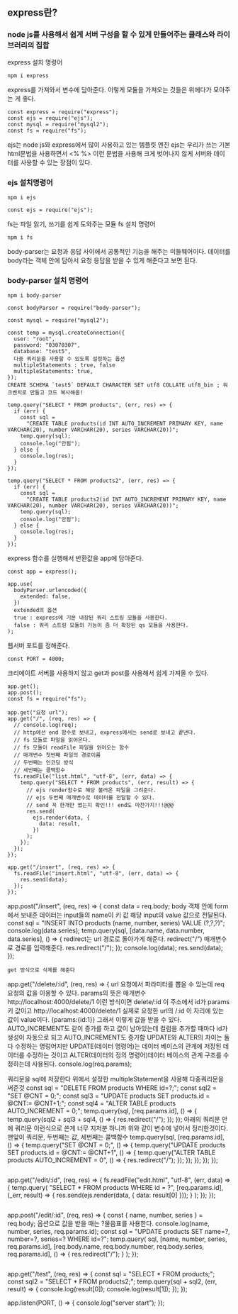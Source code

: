 ## express란?
### node js를 사용해서 쉽게 서버 구성을 할 수 있게 만들어주는 클래스와 라이브러리의 집합

express 설치 명령어
```
npm i express
```

express를 가져와서 변수에 담아준다.
이렇게 모듈을 가져오는 것들은 위에다가 모아주는 게 좋다.
```
const express = require("express");
const ejs = require("ejs");
const mysql = require("mysql2");
const fs = require("fs");
```

ejs는 node js와 express에서 많이 사용하고 있는 템플릿 엔진
ejs는 우리가 쓰는 기본 html문법을 사용하면서 <% %> 이런 문법을 사용해
크게 벗어나지 않게 서버와 데이터를 사용할 수 있는 장점이 있다.
### ejs 설치명령어
```
npm i ejs

const ejs = require("ejs");
```

fs는 파일 읽기, 쓰기를 쉽게 도와주는 모듈
fs 설치 명령어
```
npm i fs
```

body-parser는 요청과 응답 사이에서 공통적인 기능을 해주는 미들웨어이다.
데이터를 body라는 객체 안에 담아서 요청 응답을 받을 수 있게 해준다고 보면 된다.
### body-parser 설치 명령어
```
npm i body-parser
```
```
const bodyParser = require("body-parser");

const mysql = require("mysql2");

const temp = mysql.createConnection({
  user: "root",
  password: "03070307",
  database: "test5",
  다중 쿼리문을 사용할 수 있도록 설정하는 옵션
  multipleStatements : true, false
  multipleStatements: true,
});
CREATE SCHEMA `test5` DEFAULT CHARACTER SET utf8 COLLATE utf8_bin ; 워크벤치로 만들고 코드 복사해옴!
```
```
temp.query("SELECT * FROM products", (err, res) => {
  if (err) {
    const sql =
      "CREATE TABLE products(id INT AUTO_INCREMENT PRIMARY KEY, name VARCHAR(20), number VARCHAR(20), series VARCHAR(20))";
    temp.query(sql);
    console.log("안됨");
  } else {
    console.log(res);
  }
});
```
```
temp.query("SELECT * FROM products2", (err, res) => {
  if (err) {
    const sql =
      "CREATE TABLE products2(id INT AUTO_INCREMENT PRIMARY KEY, name VARCHAR(20), number VARCHAR(20), series VARCHAR(20))";
    temp.query(sql);
    console.log("안됨");
  } else {
    console.log(res);
  }
});
```

express 함수를 실행해서 반환값을 app에 담아준다.
```
const app = express();

app.use(
  bodyParser.urlencoded({
    extended: false,
  })
  extended의 옵션
  true : express에 기본 내장된 쿼리 스트링 모듈을 사용한다.
  false : 쿼리 스트링 모듈의 기능이 좀 더 확장된 qs 모듈을 사용한다.
);
```

웹서버 포트를 정해준다.
```
const PORT = 4000;
```

크리에이트 서버를 사용하지 않고 get과 post를 사용해서 쉽게 가져올 수 있다.
```
app.get();
app.post();
const fs = require("fs");

app.get("요청 url");
app.get("/", (req, res) => {
  // console.log(req);
  // http에선 end 함수로 보내고, express에서는 send로 보내고 끝낸다.
  // fs 모듈로 파일을 읽어온다.
  // fs 모듈이 readFile 파일을 읽어오는 함수
  // 매개변수 첫번째 파일의 경로이름
  // 두번째는 인코딩 방식
  // 세번째는 콜백함수
  fs.readFile("list.html", "utf-8", (err, data) => {
    temp.query("SELECT * FROM products", (err, result) => {
      // ejs render함수로 해당 불러온 파일을 그려준다.
      // ejs 두번째 매개변수로 데이터를 전달할 수 있다.
      // send 꼭 한개만 썼는지 확인!!! end도 마찬가지!!!@@@
      res.send(
        ejs.render(data, {
          data: result,
        })
      );
    });
  });
});
```
```
app.get("/insert", (req, res) => {
  fs.readFile("insert.html", "utf-8", (err, data) => {
    res.send(data);
  });
});
```
app.post("/insert", (req, res) => {
  const data = req.body;
   body 객체 안에 form에서 보내준 데이터는 input들의 name이 키 값
   해당 input의 value 값으로 전달된다.
  const sql = "INSERT INTO products (name, number, series) VALUE (?,?,?)";
   console.log(data.series);
  temp.query(sql, [data.name, data.number, data.series], () => {
     redirect는 url 경로로 돌아가게 해준다.
     redirect("/") 매개변수로 경로를 입력해준다.
    res.redirect("/");
  });
     console.log(data);
     res.send(data);
});
```
get 방식으로 삭제를 해준다
```
app.get("/delete/:id", (req, res) => {
  url 요청에서 파라미터를 뽑을 수 있는데
  req 요청의 값을 이용할 수 있다.
  params의 뜻은 매개변수
  http://localhost:4000/delete/1 이런 방식이면
  delete/:id 이 주소에서 id가 params 키 값이고
  http://localhost:4000/delete/1 실제로 요청한 url의 /:id 이 자리에 있는 값이 value이다.
  {params:{id:1}} 그래서 이렇게 값을 받을 수 있다.
  AUTO_INCREMENT도 같이 증가를 하고 값이 남아있는데
  컬럼을 추가할 때마다 id가 생성이 자동으로 되고 AUTO_INCREMENT도 증가함
  UPDATE와 ALTER의 차이는 둘 다 수정하는 명렁어지만
  UPDATE(데이터 명령어)는 데이터 베이스의 관계에 저장된 데이터를 수정하는 것이고
  ALTER(데이터의 정의 명령어)데이터 베이스의 관계 구조를 수정하는데 사용된다.
  console.log(req.params);

  쿼리문을 sql에 저장한다
  위에서 설정한 multipleStatement을 사용해 다중쿼리문을 써준것
  const sql = "DELETE FROM products WHERE id=?;";
  const sql2 = "SET @CNT = 0;";
  const sql3 = "UPDATE products SET products.id = @CNT:= @CNT+1;";
  const sql4 = "ALTER TABLE products AUTO_INCREMENT = 0;";
  temp.query(sql, [req.params.id], () => {
    temp.query(sql2 + sql3 + sql4, () => {
      res.redirect("/");
    });
  });
  아래의 쿼리문 안에 쿼리문 이런식으로 쓴게 너무 지저분 하니까
  위와 같이 변수에 넣어서 정리한것이다.
  맨앞이 쿼리문, 두번째는 값, 세번째는 콜백함수
  temp.query(sql, [req.params.id], () => {
    temp.query("SET @CNT = 0;", () => {
      temp.query("UPDATE products SET products.id = @CNT:= @CNT+1", () => {
        temp.query("ALTER TABLE products AUTO_INCREMENT = 0", () => {
  res.redirect("/");
        });
      });
    });
  });
});
```
```
app.get("/edit/:id", (req, res) => {
  fs.readFile("edit.html", "utf-8", (err, data) => {
    temp.query(
      "SELECT * FROM products WHERE id = ?",
      [req.params.id],
      (_err, result) => {
        res.send(ejs.render(data, { data: result[0] }));
      }
    );
  });
});
```
```

app.post("/edit/:id", (req, res) => {
  const { name, number, series } = req.body;
  옵션으로 값을 받을 때는 ?물음표를 사용한다.
  console.log(name, number, series, req.params.id);
  const sql = "UPDATE products SET name=?, number=?, series=? WHERE id=?";
  temp.query(
    sql,
    [name, number, series, req.params.id],
    [req.body.name, req.body.number, req.body.series, req.params.id],
    () => {
      res.redirect("/");
    }
  );
});
```
```
app.get("/test", (req, res) => {
  const sql = "SELECT * FROM products;";
  const sql2 = "SELECT * FROM products2;";
  temp.query(sql + sql2, (err, result) => {
    console.log(result[0]);
    console.log(result[1]);
  });
});

app.listen(PORT, () => {
  console.log("server start");
});
```